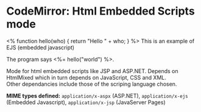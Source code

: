 CodeMirror: Html Embedded Scripts mode
======================================

&lt;% function hello(who) { return "Hello " + who; } %&gt; This is an example of EJS (embedded javascript)

The program says &lt;%= hello("world") %&gt;.

Mode for html embedded scripts like JSP and ASP.NET. Depends on HtmlMixed which in turn depends on JavaScript, CSS and XML.  
Other dependancies include those of the scriping language chosen.

**MIME types defined:** `application/x-aspx` (ASP.NET), `application/x-ejs` (Embedded Javascript), `application/x-jsp` (JavaServer Pages)
